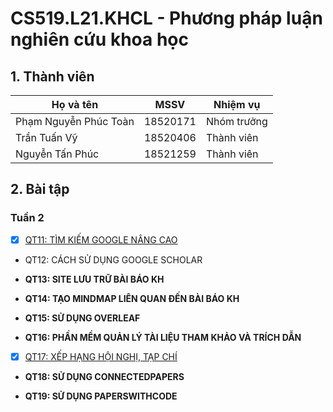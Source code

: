 # **CS519.L21.KHCL - Phương pháp luận nghiên cứu khoa học**
  
  
## 1. Thành viên

|       **Họ và tên**       |  **MSSV**  |  **Nhiệm vụ**   |
|---------------------------|------------|-----------------|
|   Phạm Nguyễn Phúc Toàn   |  18520171  |   Nhóm trưởng   |
|        Trần Tuấn Vỹ       |  18520406  |   Thành viên    |
|      Nguyễn Tấn Phúc      |  18521259  |   Thành viên    |

## 2. Bài tập

### **Tuần 2**

- [x] [QT11: TÌM KIẾM GOOGLE NÂNG CAO](Week2/QT11.md)

- QT12: CÁCH SỬ DỤNG GOOGLE SCHOLAR

- **QT13: SITE LƯU TRỮ BÀI BÁO KH**

- **QT14: TẠO MINDMAP LIÊN QUAN ĐẾN BÀI BÁO KH**

- **QT15: SỬ DỤNG OVERLEAF**

- **QT16: PHẦN MỀM QUẢN LÝ TÀI LIỆU THAM KHẢO VÀ TRÍCH DẪN**

- [x] [QT17: XẾP HẠNG HỘI NGHỊ, TẠP CHÍ](Week2/QT17.md)

- **QT18: SỬ DỤNG CONNECTEDPAPERS**

- **QT19: SỬ DỤNG PAPERSWITHCODE**
